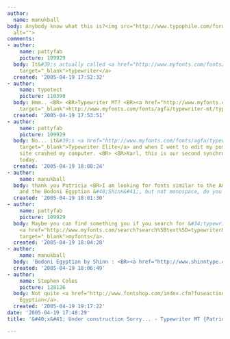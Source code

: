 ```yaml
---
author:
  name: manukball
body: Anybody know what this is?<img src="http://www.typophile.com/forums/messages/83/70194.jpg"
  alt="">
comments:
- author:
    name: pattyfab
    picture: 109929
  body: It&#39;s actually called <a href="http://www.myfonts.com/fonts/agfa/typewriter-mt/"
    target="_blank">typewriter</a>
  created: '2005-04-19 17:52:32'
- author:
    name: typotect
    picture: 110390
  body: Hmm.. <BR> <BR>Typewriter MT? <BR><a href="http://www.myfonts.com/fonts/agfa/typewriter-mt/typewriter-mt/win-t1/94450/"
    target="_blank">http://www.myfonts.com/fonts/agfa/typewriter-mt/typewriter-mt/win-t1/94450/</a>
  created: '2005-04-19 17:53:51'
- author:
    name: pattyfab
    picture: 109929
  body: No... it&#39;s <a href="http://www.myfonts.com/fonts/agfa/typewriter-elite-mt/"
    target="_blank">Typewriter Elite</a> and when I went to edit my post this slooooowwww
    site crashed my computer. <BR> <BR>Karl, this is our second synchronized post
    today.
  created: '2005-04-19 18:00:24'
- author:
    name: manukball
  body: thank you Patricia <BR>I am looking for fonts similar to the American typewriter
    and the Bodoni Egyptian &#40;Shinn&#41;, but not monospace, do you know ?
  created: '2005-04-19 18:01:30'
- author:
    name: pattyfab
    picture: 109929
  body: Maybe you can find something you if you search for &#34;typewriter&#34; at
    <a href="http://www.myfonts.com/search?search%5Btext%5D=typewriter&amp;itemsperpage=87&amp;resultcount=87&amp;page=1"
    target="_blank">myfonts</a>.
  created: '2005-04-19 18:04:28'
- author:
    name: manukball
  body: 'Bodoni Egyptian by Shinn : <BR><a href="http://www.shinntype.com/" target="_blank">http://www.shinntype.com/</a>'
  created: '2005-04-19 18:06:49'
- author:
    name: Stephen Coles
    picture: 128126
  body: Not quite <a href="http://www.fontshop.com/index.cfm?fuseaction=catalog.fontdetail&amp;displayfontid=NS.112083.0.1&amp;attributes.sampleSize=32&amp;sampleText=Under+Construction&amp;sampleSize=48">Bodoni
    Egyptian</a>.
  created: '2005-04-19 19:17:22'
date: '2005-04-19 17:48:29'
title: '&#40;x&#41; Under construction Sorry... - Typewriter MT {Patricia, Karl}'

---
```

